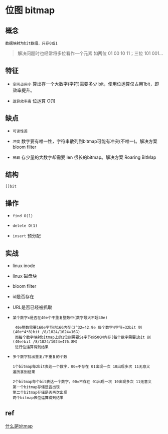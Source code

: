 # 位图 bitmap

## 概念

    数据映射为bit数组，只存0或1

> 解决问题时也经常将多位看作一个元素 如两位 01 00 10 11；三位 101 001...

## 特征

- `空间占用小` 算出存一个大数字(字符)需要多少 bit，使用位运算仅占用1bit，即效率提升。  

- `运算效率高` 位运算 O(1)

## 缺点

- `可读性差`

- `冲突` 数字要有唯一性，字符串散列到bitmap可能有冲突(不唯一)。解决方案 bloom filter

- `稀疏` 存少量的大数字却需要 len 很长的bitmap。解决方案 Roaring BitMap

## 结构

    []bit

## 操作

- `find O(1)`

- `delete O(1)`

- `insert` 预分配

## 实战

- linux inode
- linux 磁盘块
- bloom filter
- id是否存在
- URL是否已经被抓取
- `某个数字x是否在40e个不重复整数中(数字最大不超40e)`

       40e整数需要160e字节约16G内存(2^32=42.9e 每个数字4字节=32bit 则(40e*4*8)bit /8/1024/1024=16G)
       而每个数字映射bitmap上的1位则需要5e字节约500M内存(每个数字需要1bit 则(40e)bit /8/1024/1024=476.8M)
       进行位运算得到结果

- `多个数字找出重复/不重复的个数`

      1个bitmap每2bit表达一个数字，00=不存在 01出现一次 10出现多次 11无意义
      遍历拿到结果

      2个bitmap每个bit表达一个数字，00=不存在 01出现一次 10出现多次 11无意义
      第一个bitmap存储是否出现
      第二个bitmap存储是否再次出现
      两个bitmap做位运算得到结果

## ref

[什么是bitmap](https://www.jianshu.com/p/6e2285c85295)
